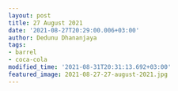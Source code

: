 ```yaml
---
layout: post
title: 27 August 2021
date: '2021-08-27T20:29:00.006+03:00'
author: Dedunu Dhananjaya
tags:
- barrel
- coca-cola
modified_time: '2021-08-31T20:31:13.692+03:00'
featured_image: 2021-08-27-27-august-2021.jpg
---
```

